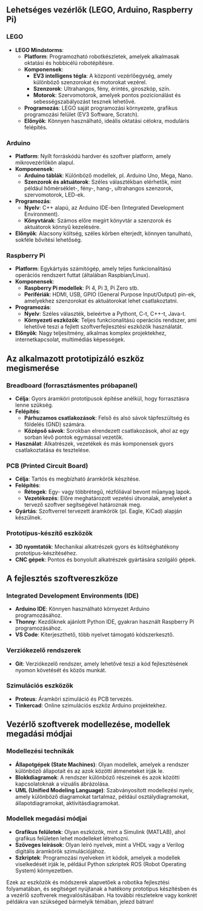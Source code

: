 ## Lehetséges vezérlők (LEGO, Arduino, Raspberry Pi)

### LEGO
- **LEGO Mindstorms**:
  - **Platform**: Programozható robotkészletek, amelyek alkalmasak oktatási és hobbicélú robotépítésre.
  - **Komponensek**: 
    - **EV3 intelligens tégla**: A központi vezérlőegység, amely különböző szenzorokat és motorokat vezérel.
    - **Szenzorok**: Ultrahangos, fény, érintés, giroszkóp, szín.
    - **Motorok**: Szervomotorok, amelyek pontos pozicionálást és sebességszabályozást tesznek lehetővé.
  - **Programozás**: LEGO saját programozási környezete, grafikus programozási felület (EV3 Software, Scratch).
  - **Előnyök**: Könnyen használható, ideális oktatási célokra, moduláris felépítés.

### Arduino
- **Platform**: Nyílt forráskódú hardver és szoftver platform, amely mikrovezérlőkön alapul.
- **Komponensek**:
  - **Arduino táblák**: Különböző modellek, pl. Arduino Uno, Mega, Nano.
  - **Szenzorok és aktuátorok**: Széles választékban elérhetők, mint például hőmérséklet-, fény-, hang-, ultrahangos szenzorok, szervomotorok, LED-ek.
- **Programozás**:
  - **Nyelv**: C++ alapú, az Arduino IDE-ben (Integrated Development Environment).
  - **Könyvtárak**: Számos előre megírt könyvtár a szenzorok és aktuátorok könnyű kezelésére.
- **Előnyök**: Alacsony költség, széles körben elterjedt, könnyen tanulható, sokféle bővítési lehetőség.

### Raspberry Pi
- **Platform**: Egykártyás számítógép, amely teljes funkcionalitású operációs rendszert futtat (általában Raspbian/Linux).
- **Komponensek**:
  - **Raspberry Pi modellek**: Pi 4, Pi 3, Pi Zero stb.
  - **Perifériák**: HDMI, USB, GPIO (General Purpose Input/Output) pin-ek, amelyekhez szenzorokat és aktuátorokat lehet csatlakoztatni.
- **Programozás**:
  - **Nyelv**: Széles választék, beleértve a Pythont, C-t, C++-t, Java-t.
  - **Környezeti eszközök**: Teljes funkcionalitású operációs rendszer, ami lehetővé teszi a fejlett szoftverfejlesztési eszközök használatát.
- **Előnyök**: Nagy teljesítmény, alkalmas komplex projektekhez, internetkapcsolat, multimédiás képességek.

## Az alkalmazott prototipizáló eszköz megismerése

### Breadboard (forrasztásmentes próbapanel)
- **Célja**: Gyors áramköri prototípusok építése anélkül, hogy forrasztásra lenne szükség.
- **Felépítés**:
  - **Párhuzamos csatlakozások**: Felső és alsó sávok tápfeszültség és földelés (GND) számára.
  - **Középső sávok**: Sorokban elrendezett csatlakozások, ahol az egy sorban lévő pontok egymással vezetők.
- **Használat**: Alkatrészek, vezetékek és más komponensek gyors csatlakoztatása és tesztelése.

### PCB (Printed Circuit Board)
- **Célja**: Tartós és megbízható áramkörök készítése.
- **Felépítés**:
  - **Rétegek**: Egy- vagy többrétegű, rézfóliával bevont műanyag lapok.
  - **Vezetékezés**: Előre meghatározott vezetési útvonalak, amelyeket a tervező szoftver segítségével határoznak meg.
- **Gyártás**: Szoftverrel tervezett áramkörök (pl. Eagle, KiCad) alapján készülnek.

### Prototípus-készítő eszközök
- **3D nyomtatók**: Mechanikai alkatrészek gyors és költséghatékony prototípus-készítéséhez.
- **CNC gépek**: Pontos és bonyolult alkatrészek gyártására szolgáló gépek.

## A fejlesztés szoftvereszköze

### Integrated Development Environments (IDE)
- **Arduino IDE**: Könnyen használható környezet Arduino programozásához.
- **Thonny**: Kezdőknek ajánlott Python IDE, gyakran használt Raspberry Pi programozásához.
- **VS Code**: Kiterjeszthető, több nyelvet támogató kódszerkesztő.

### Verziókezelő rendszerek
- **Git**: Verziókezelő rendszer, amely lehetővé teszi a kód fejlesztésének nyomon követését és közös munkát.

### Szimulációs eszközök
- **Proteus**: Áramköri szimuláció és PCB tervezés.
- **Tinkercad**: Online szimulációs eszköz Arduino projektekhez.

## Vezérlő szoftverek modellezése, modellek megadási módjai

### Modellezési technikák
- **Állapotgépek (State Machines)**: Olyan modellek, amelyek a rendszer különböző állapotait és az azok közötti átmeneteket írják le.
- **Blokkdiagramok**: A rendszer különböző részeinek és azok közötti kapcsolatoknak a vizuális ábrázolása.
- **UML (Unified Modeling Language)**: Szabványosított modellezési nyelv, amely különböző diagramokat tartalmaz, például osztálydiagramokat, állapotdiagramokat, aktivitásdiagramokat.

### Modellek megadási módjai
- **Grafikus felületek**: Olyan eszközök, mint a Simulink (MATLAB), ahol grafikus felületen lehet modelleket létrehozni.
- **Szöveges leírások**: Olyan leíró nyelvek, mint a VHDL vagy a Verilog digitális áramkörök szimulációjához.
- **Szkriptek**: Programozási nyelveken írt kódok, amelyek a modellek viselkedését írják le, például Python szkriptek ROS (Robot Operating System) környezetben.

Ezek az eszközök és módszerek alapvetőek a robotika fejlesztési folyamatában, és segítséget nyújtanak a hatékony prototípus készítésben és a vezérlő szoftverek megvalósításában. Ha további részletekre vagy konkrét példákra van szükséged bármelyik témában, jelezd bátran!